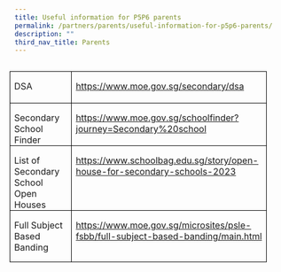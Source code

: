 ```yaml
---
title: Useful information for P5P6 parents
permalink: /partners/parents/useful-information-for-p5p6-parents/
description: ""
third_nav_title: Parents
---
```

<table class="MsoTableGrid" border="1" cellspacing="0" cellpadding="0" align="right" style="border-collapse:collapse;mso-table-layout-alt:fixed;border:none;
 mso-border-alt:solid windowtext .5pt;mso-yfti-tbllook:1184;mso-table-lspace:
 9.0pt;margin-left:6.75pt;mso-table-rspace:9.0pt;margin-right:6.75pt;
 mso-table-anchor-vertical:paragraph;mso-table-anchor-horizontal:margin;
 mso-table-left:right;mso-table-top:167.75pt;mso-padding-alt:0in 5.4pt 0in 5.4pt"><tbody><tr style="mso-yfti-irow:0;mso-yfti-firstrow:yes"><td width="96" valign="top" style="width:1.0in;border:solid windowtext 1.0pt;
  mso-border-alt:solid windowtext .5pt;padding:0in 5.4pt 0in 5.4pt"><p class="MsoNormal" style="margin-bottom:0in;line-height:normal;mso-element:
  frame;mso-element-frame-hspace:9.0pt;mso-element-wrap:around;mso-element-anchor-vertical:
  paragraph;mso-element-anchor-horizontal:margin;mso-element-left:right;
  mso-element-top:167.75pt;mso-height-rule:exactly"><span lang="EN-SG" style="mso-ansi-language:EN-SG">DSA</span></p></td><td width="336" valign="top" style="width:3.5in;border:solid windowtext 1.0pt;
  border-left:none;mso-border-left-alt:solid windowtext .5pt;mso-border-alt:
  solid windowtext .5pt;padding:0in 5.4pt 0in 5.4pt"><p class="MsoNormal" style="margin-bottom:0in;line-height:normal;mso-element:
  frame;mso-element-frame-hspace:9.0pt;mso-element-wrap:around;mso-element-anchor-vertical:
  paragraph;mso-element-anchor-horizontal:margin;mso-element-left:right;
  mso-element-top:167.75pt;mso-height-rule:exactly"><a href="https://www.moe.gov.sg/secondary/dsa"><span lang="EN-SG" style="mso-ansi-language:EN-SG">https://www.moe.gov.sg/secondary/dsa</span></a><span class="MsoHyperlink"><span lang="EN-SG" style="mso-ansi-language:EN-SG"><br style="mso-special-character:line-break"><br style="mso-special-character:line-break"></span></span><span lang="EN-SG" style="mso-ansi-language:EN-SG"></span></p></td></tr><tr style="mso-yfti-irow:1"><td width="96" valign="top" style="width:1.0in;border:solid windowtext 1.0pt;
  border-top:none;mso-border-top-alt:solid windowtext .5pt;mso-border-alt:solid windowtext .5pt;
  padding:0in 5.4pt 0in 5.4pt"><p class="MsoNormal" style="margin-bottom:0in;line-height:normal;mso-element:
  frame;mso-element-frame-hspace:9.0pt;mso-element-wrap:around;mso-element-anchor-vertical:
  paragraph;mso-element-anchor-horizontal:margin;mso-element-left:right;
  mso-element-top:167.75pt;mso-height-rule:exactly"><span lang="EN-SG" style="mso-ansi-language:EN-SG">Secondary School Finder<b></b></span></p></td><td width="336" valign="top" style="width:3.5in;border-top:none;border-left:none;
  border-bottom:solid windowtext 1.0pt;border-right:solid windowtext 1.0pt;
  mso-border-top-alt:solid windowtext .5pt;mso-border-left-alt:solid windowtext .5pt;
  mso-border-alt:solid windowtext .5pt;padding:0in 5.4pt 0in 5.4pt"><p class="MsoNormal" style="margin-bottom:0in;line-height:normal;mso-element:
  frame;mso-element-frame-hspace:9.0pt;mso-element-wrap:around;mso-element-anchor-vertical:
  paragraph;mso-element-anchor-horizontal:margin;mso-element-left:right;
  mso-element-top:167.75pt;mso-height-rule:exactly"><a href="https://www.moe.gov.sg/schoolfinder?journey=Secondary%20school"><span lang="EN-SG" style="mso-ansi-language:EN-SG">https://www.moe.gov.sg/schoolfinder?journey=Secondary%20school</span></a><span class="MsoHyperlink"><span lang="EN-SG" style="mso-ansi-language:EN-SG"><br style="mso-special-character:line-break"><br style="mso-special-character:line-break"></span></span><span lang="EN-SG" style="mso-ansi-language:EN-SG"></span></p></td></tr><tr style="mso-yfti-irow:2"><td width="96" valign="top" style="width:1.0in;border:solid windowtext 1.0pt;
  border-top:none;mso-border-top-alt:solid windowtext .5pt;mso-border-alt:solid windowtext .5pt;
  padding:0in 5.4pt 0in 5.4pt"><p class="MsoNormal" style="margin-bottom:0in;line-height:normal;mso-element:
  frame;mso-element-frame-hspace:9.0pt;mso-element-wrap:around;mso-element-anchor-vertical:
  paragraph;mso-element-anchor-horizontal:margin;mso-element-left:right;
  mso-element-top:167.75pt;mso-height-rule:exactly"><span lang="EN-SG" style="mso-ansi-language:EN-SG">List of Secondary School Open Houses</span></p></td><td width="336" valign="top" style="width:3.5in;border-top:none;border-left:none;
  border-bottom:solid windowtext 1.0pt;border-right:solid windowtext 1.0pt;
  mso-border-top-alt:solid windowtext .5pt;mso-border-left-alt:solid windowtext .5pt;
  mso-border-alt:solid windowtext .5pt;padding:0in 5.4pt 0in 5.4pt"><p class="MsoNormal" style="margin-bottom:0in;line-height:normal;mso-element:
  frame;mso-element-frame-hspace:9.0pt;mso-element-wrap:around;mso-element-anchor-vertical:
  paragraph;mso-element-anchor-horizontal:margin;mso-element-left:right;
  mso-element-top:167.75pt;mso-height-rule:exactly"><a href="https://www.schoolbag.edu.sg/story/open-house-for-secondary-schools-2023"><span lang="EN-SG" style="mso-ansi-language:EN-SG">https://www.schoolbag.edu.sg/story/open-house-for-secondary-schools-2023</span></a><span lang="EN-SG" style="mso-ansi-language:EN-SG"></span></p><p class="MsoNormal" style="margin-bottom:0in;line-height:normal;mso-element:
  frame;mso-element-frame-hspace:9.0pt;mso-element-wrap:around;mso-element-anchor-vertical:
  paragraph;mso-element-anchor-horizontal:margin;mso-element-left:right;
  mso-element-top:167.75pt;mso-height-rule:exactly"><span lang="EN-SG" style="mso-ansi-language:EN-SG">&nbsp;</span></p></td></tr><tr style="mso-yfti-irow:3;mso-yfti-lastrow:yes"><td width="96" valign="top" style="width:1.0in;border:solid windowtext 1.0pt;
  border-top:none;mso-border-top-alt:solid windowtext .5pt;mso-border-alt:solid windowtext .5pt;
  padding:0in 5.4pt 0in 5.4pt"><p class="MsoNormal" style="margin-bottom:0in;line-height:normal;mso-element:
  frame;mso-element-frame-hspace:9.0pt;mso-element-wrap:around;mso-element-anchor-vertical:
  paragraph;mso-element-anchor-horizontal:margin;mso-element-left:right;
  mso-element-top:167.75pt;mso-height-rule:exactly"><span lang="EN-SG" style="mso-ansi-language:EN-SG">Full Subject Based Banding</span></p></td><td width="336" valign="top" style="width:3.5in;border-top:none;border-left:none;
  border-bottom:solid windowtext 1.0pt;border-right:solid windowtext 1.0pt;
  mso-border-top-alt:solid windowtext .5pt;mso-border-left-alt:solid windowtext .5pt;
  mso-border-alt:solid windowtext .5pt;padding:0in 5.4pt 0in 5.4pt"><p class="MsoNormal" style="margin-bottom:0in;line-height:normal;mso-element:
  frame;mso-element-frame-hspace:9.0pt;mso-element-wrap:around;mso-element-anchor-vertical:
  paragraph;mso-element-anchor-horizontal:margin;mso-element-left:right;
  mso-element-top:167.75pt;mso-height-rule:exactly"><a href="https://www.moe.gov.sg/microsites/psle-fsbb/full-subject-based-banding/main.html"><span lang="EN-SG" style="mso-ansi-language:EN-SG">https://www.moe.gov.sg/microsites/psle-fsbb/full-subject-based-banding/main.html</span></a><span lang="EN-SG" style="mso-ansi-language:EN-SG"></span></p><p class="MsoNormal" style="margin-bottom:0in;line-height:normal;mso-element:
  frame;mso-element-frame-hspace:9.0pt;mso-element-wrap:around;mso-element-anchor-vertical:
  paragraph;mso-element-anchor-horizontal:margin;mso-element-left:right;
  mso-element-top:167.75pt;mso-height-rule:exactly"><span lang="EN-SG" style="mso-ansi-language:EN-SG">&nbsp;</span></p></td></tr></tbody></table>